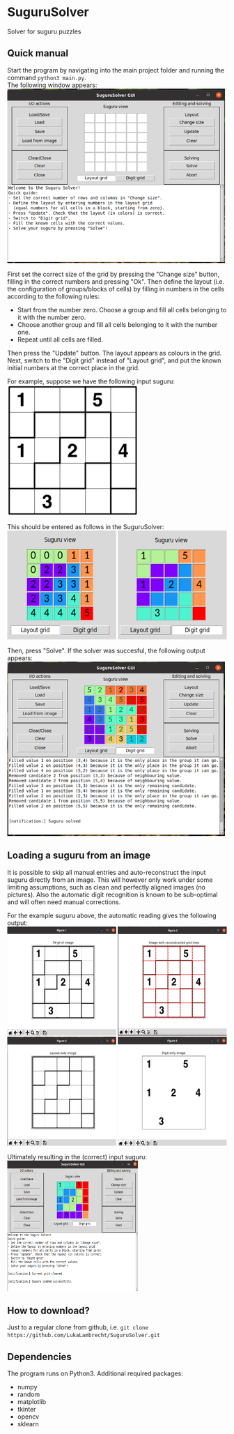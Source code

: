 # SuguruSolver
Solver for suguru puzzles

## Quick manual
Start the program by navigating into the main project folder and running the command `python3 main.py`.  
The following window appears:  
<img src="res/manual/step1.png"  width="500" height="400">

First set the correct size of the grid by pressing the "Change size" button, filling in the correct numbers and pressing "Ok".
Then define the layout (i.e. the configuration of groups/blocks of cells) by filling in numbers in the cells according to the following rules:
   * Start from the number zero. Choose a group and fill all cells belonging to it with the number zero.
   * Choose another group and fill all cells belonging to it with the number one.
   * Repeat until all cells are filled.  

Then press the "Update" button. The layout appears as colours in the grid.  
Next, switch to the "Digit grid" instead of "Layout grid", and put the known initial numbers at the correct place in the grid.  

For example, suppose we have the following input suguru:  
<img src="images/example_1.png"  width="300" height="300">

This should be entered as follows in the SuguruSolver:  
<img src="res/manual/step2.png"  width="250" height="250">
<img src="res/manual/step3.png"  width="250" height="250">

Then, press "Solve". If the solver was succesful, the following output appears:  
<img src="res/manual/step4.png"  width="500" height="400">

## Loading a suguru from an image
It is possible to skip all manual entries and auto-reconstruct the input suguru directly from an image.
This will however only work under some limiting assumptions, such as clean and perfectly aligned images (no pictures).
Also the automatic digit recognition is known to be sub-optimal and will often need manual corrections.  

For the example suguru above, the automatic reading gives the following output:  
<img src="res/manual/img1.png"  width="250" height="250">
<img src="res/manual/img2.png"  width="250" height="250">  
<img src="res/manual/img3.png"  width="250" height="250">
<img src="res/manual/img4.png"  width="250" height="250">  

Ultimately resulting in the (correct) input suguru:  
<img src="res/manual/step1to3auto.png"  width="300" height="300">  

## How to download?
Just to a regular clone from github, i.e. `git clone https://github.com/LukaLambrecht/SuguruSolver.git`

## Dependencies
The program runs on Python3. Additional required packages:
   * numpy
   * random
   * matplotlib
   * tkinter
   * opencv
   * sklearn
